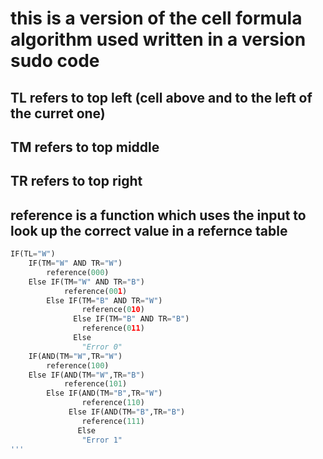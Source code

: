 # this is a version of the cell formula algorithm used written in a version sudo code
## TL refers to top left (cell above and to the left of the curret one)
## TM refers to top middle
## TR refers to top right
## reference is a function which uses the input to look up the correct value in a refernce table
```python
IF(TL="W")
	IF(TM="W" AND TR="W")
		reference(000)
	Else IF(TM="W" AND TR="B")
			reference(001)
		Else IF(TM="B" AND TR="W")
				reference(010)
		      Else IF(TM="B" AND TR="B")
				reference(011)
			  Else
				"Error 0"
	IF(AND(TM="W",TR="W")
		reference(100)
	Else IF(AND(TM="W",TR="B")
			reference(101)
		Else IF(AND(TM="B",TR="W")
				reference(110)
		     Else IF(AND(TM="B",TR="B")
				reference(111)
			   Else
				"Error 1"
'''
